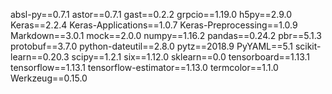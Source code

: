absl-py==0.7.1
astor==0.7.1
gast==0.2.2
grpcio==1.19.0
h5py==2.9.0
Keras==2.2.4
Keras-Applications==1.0.7
Keras-Preprocessing==1.0.9
Markdown==3.0.1
mock==2.0.0
numpy==1.16.2
pandas==0.24.2
pbr==5.1.3
protobuf==3.7.0
python-dateutil==2.8.0
pytz==2018.9
PyYAML==5.1
scikit-learn==0.20.3
scipy==1.2.1
six==1.12.0
sklearn==0.0
tensorboard==1.13.1
tensorflow==1.13.1
tensorflow-estimator==1.13.0
termcolor==1.1.0
Werkzeug==0.15.0
